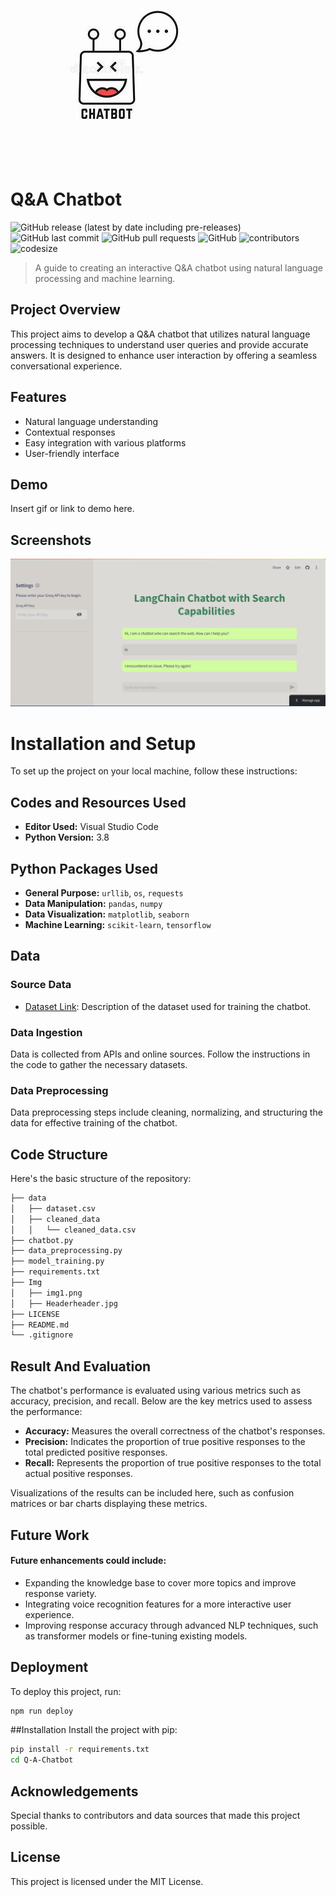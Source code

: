![](https://github.com/Ambigapathi-V/Q-A-Chatbot/blob/main/OIP.jpeg)

# Q&A Chatbot

![GitHub release (latest by date including pre-releases)](https://img.shields.io/github/v/release/Ambigapathi-V/Q-A-Chatbot?include_prereleases)
![GitHub last commit](https://img.shields.io/github/last-commit/Ambigapathi-V/Q-A-Chatbot)
![GitHub pull requests](https://img.shields.io/github/issues-pr/Ambigapathi-V/Q-A-Chatbot)
![GitHub](https://img.shields.io/github/license/Ambigapathi-V/Q-A-Chatbot)
![contributors](https://img.shields.io/github/contributors/Ambigapathi-V/Q-A-Chatbot) 
![codesize](https://img.shields.io/github/languages/code-size/Ambigapathi-V/Q-A-Chatbot) 

> A guide to creating an interactive Q&A chatbot using natural language processing and machine learning.

## Project Overview

This project aims to develop a Q&A chatbot that utilizes natural language processing techniques to understand user queries and provide accurate answers. It is designed to enhance user interaction by offering a seamless conversational experience.

## Features

- Natural language understanding
- Contextual responses
- Easy integration with various platforms
- User-friendly interface

## Demo

Insert gif or link to demo here.

## Screenshots

![App Screenshot](https://github.com/Ambigapathi-V/Q-A-Chatbot/blob/main/GenAI.png)

# Installation and Setup

To set up the project on your local machine, follow these instructions:

## Codes and Resources Used

- **Editor Used:** Visual Studio Code
- **Python Version:** 3.8

## Python Packages Used

- **General Purpose:** `urllib`, `os`, `requests`
- **Data Manipulation:** `pandas`, `numpy`
- **Data Visualization:** `matplotlib`, `seaborn`
- **Machine Learning:** `scikit-learn`, `tensorflow`

## Data

### Source Data

- [Dataset Link](https://example.com/dataset): Description of the dataset used for training the chatbot.

### Data Ingestion

Data is collected from APIs and online sources. Follow the instructions in the code to gather the necessary datasets.

### Data Preprocessing

Data preprocessing steps include cleaning, normalizing, and structuring the data for effective training of the chatbot.

## Code Structure

Here's the basic structure of the repository:

```bash
├── data
│   ├── dataset.csv
│   ├── cleaned_data
│   │   └── cleaned_data.csv
├── chatbot.py
├── data_preprocessing.py
├── model_training.py
├── requirements.txt
├── Img
│   ├── img1.png
│   ├── Headerheader.jpg
├── LICENSE
├── README.md
└── .gitignore
```
## Result And Evaluation
The chatbot's performance is evaluated using various metrics such as accuracy, precision, and recall. Below are the key metrics used to assess the performance:

- **Accuracy:** Measures the overall correctness of the chatbot's responses.
- **Precision:** Indicates the proportion of true positive responses to the total predicted positive responses.
- **Recall:** Represents the proportion of true positive responses to the total actual positive responses.

Visualizations of the results can be included here, such as confusion matrices or bar charts displaying these metrics.

## Future Work
#### Future enhancements could include:

- Expanding the knowledge base to cover more topics and improve response variety.
- Integrating voice recognition features for a more interactive user experience.
- Improving response accuracy through advanced NLP techniques, such as transformer models or fine-tuning existing models.

## Deployment
To deploy this project, run:
```bash
npm run deploy
```

##Installation
Install the project with pip:
```bash
pip install -r requirements.txt
cd Q-A-Chatbot
```
## Acknowledgements
Special thanks to contributors and data sources that made this project possible.

## License
This project is licensed under the MIT License.
